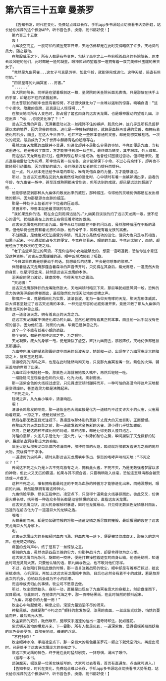 # 第六百三十五章 曼荼罗
        【告知书友，时代在变化，免费站点难以长存，手机app多书源站点切换看书大势所趋，站长给你推荐的这个换源APP，听书音色多、换源、找书都好使！】
       第六百三十五章
       轰！
       九幽凌空而立，一股可怕的威压笼罩开来，天地仿佛都是在此时变得暗沉了许多，天地间的灵力，随之暴动。
       在那股威压之下，所有人都是有些变色，包括了高空之上一些俯视着战台的各院院长，原本云淡风轻的他们，此时都是一脸的凝重，眼神惊异的望着那一道拥有着一双完美修长玉腿的黑衣女子。
       “竟然是九幽冥雀...这女子可真是厉害，如此年龄，就能够完成进化，这种天赋，简直有些可怕。”
       “四品至尊的九幽冥雀...厉害。”
       “......”
       五大院的院长，同样是在望着眼前这一幕，圣灵院的天圣院长面无表情，只是那放在扶手上的手掌，却是忍不住的紧握起来。
       而太苍院长的眼中也是有着惊愕，不过很快就化为了一丝难以遏制的惊喜，喃喃自语：“这个小家伙，隐藏的底牌，还真是让人惊讶啊...”
       在那天地间所有人变色时，那占据了姬玄肉身的远古天龙鹰，也是眼神震动的望着九幽，沙哑出声：“你...你脱灵化神了？！”
       远古天龙鹰的声音，充满着震动以及一丝掩饰不住的嫉妒，脱灵化神，这几乎是所有灵兽梦寐以求的境界，因为灵兽的修炼，进化是一种独特的捷径，就算是血脉再普通的灵兽，都拥有着进化的机会，而且，在这大千世界中，也并不乏一些原本普通的灵兽，却是能够突破桎梏，一次次的蜕变，最后成为了大千世界中赫赫有名的超级存在。
       虽然远古天龙鹰的血脉并不普通，但进化却并不是那么容易的事情，毕竟即便是九幽，当初试图进化，也是失败了数次，方才能够寻到那一丝生机，最终成功蜕变，其中艰难，外人难知。
       而这远古天龙鹰也尝试过，但直到现在都未曾成功，他曾经试图渡过雷劫，但却是惨败，差点直接被雷劫化为灰烬，所幸他有着一些准备，这才能够保下小命，不过心有余悸下，却再也不敢轻易引动雷劫，因为雷劫的威力，会伴随着渡劫者的实力提升而提升。
       这一点，外人根本无法给予丝毫的帮助，唯有凭借自身的力量，方才能够渡过。
       所以，当远古天龙鹰在见到九幽竟然成功的进化时，心中顿时有着一丝嫉妒涌出来，后者的年龄，在九幽雀一族中，甚至连成熟期都未曾到达，但所达到的成就，却已是远远的超越了他...
       他能够感受到那种从九幽体内散发出来的威压，那种威压，令得他的灵魂仿佛都是在发出细微的颤抖，因为那是源自血脉的威压。
       那是一种处于上位者对于下位者的压迫感。
       灵兽界中，神兽本就是最顶端的存在。
       “我如果是你的话，现在会立刻跑得远远的。”九幽美目淡淡的扫了远古天龙鹰一眼，漫不经心的语气，犹如高高在上的女王在俯览着卑微的臣民。
       远古天龙鹰死死的盯着九幽，眼中赤红与凶戾在不断的闪烁着，虽然那种威压在不断的涌来，但他毕竟也是拥有着龙族的血脉，他的骨子中，同样是有着龙族的高傲。
       不战而退，是他绝对无法接受的事情，而且对方虽然成功的进化，但实力也只是与其相当，如果斗起来，不见得就能占多大的便宜，毕竟在他看来，眼前的九幽，毕竟还太嫩了，而他，却是经历了无数次的生死之战。
       “老子这些年见过的风浪，不是你这种小女娃能够比的，想要一语喝退我，恐怕你这小辈还没这种资格。”远古天龙鹰缓缓的道，眼中凶戾浓郁到了极致。
       “今日如果你真是想要动手的话，我想最后的结果，不会是你想象的那样。”
       伴随着远古天龙鹰那蕴含着森冷的声音传开时，只见得在其身后，紫光席卷，一道庞然大物的身影，也是浮现出来，赫然是远古天龙鹰的本体。
       滔天般的灵力波动，肆虐席卷，令得天地为之震动。
       “天龙啸！”
       远古天龙鹰那狰狞的龙嘴陡然张大，天地间顿时暗沉下来，那巨嘴犹如是风洞一般，恐怖的灵力仿佛海洋般的席卷而出，最后陡然化为惊天动地的龙啸之声。
       那啸声一出，竟是瞬间化为实质，滚滚音波，化为一条仰天咆哮的天龙，那天龙形体威武，巨大得甚至超过了远古天龙鹰的本体，一种无法形容的龙威弥漫开来，竟是冲散了那从九幽体内散发出来的神兽之威。
       这一道音波天龙，拥有着真正的天龙之力。
       这远古天龙鹰敢不惧进化成功的九幽，显然也是拥有着真正的本事，而且他一出手就没有任何的留手，因为他知道，对面的九幽，毕竟已是神兽之列。
       这个一个不能有丝毫小觑的劲敌。
       整个天地，都是在那种龙啸之中，为之颤抖。
       天龙凝聚，庞大的身躯一甩，便是撕裂了虚空，直扑九幽而去，那般阵仗，天地仿佛都是被其所碾碎。
       九幽神色清冷的望着那震碎虚空而来的音波天龙，她娇躯一动，出现在了九幽冥雀庞大的脑袋之上，旋即玉足轻跺。
       清澈嘹亮的清鸣之声，也是在此时陡然响彻天地，只见那九幽冥雀嘴一张，紫色的火海，铺天盖地的席卷了出来。
       九幽红润小嘴轻轻一吸，那紫色火海就被她吸入嘴中，再然后轻轻一吐。
       一缕隐隐间呈现紫金色彩的火焰，化为火线，疾射而出。
       那一道紫金色的火线掠过虚空，只见得虚空顿时蹦碎而开，一种可怕的高温令得这片天地都是变得燥热，甚至连灵力都是沸腾起来。
       “不死之炎。”
       轻喝之声，从九幽小嘴中，清澈响起。
       唳！
       清澈长鸣愈发的响亮，那一道紫金色火线直接是化为一道精巧不过丈许大小的火雀，火雀扇动着双翼，一掠之下，便是划破长空。
       然后在那无数道目光注视下，直接是与那体形约莫数千丈庞大的天龙巨影，正面硬憾。
       在那庞大的天龙巨影之前，那一道散发着紫金色彩的火雀，渺小得几乎犹如蝼蚁。
       然而，正是这两种不成比例的对碰，那种结果，却是让得无数人膛目结舌。
       对碰的霎那，火雀几乎是化为一道火光，以一种势如破竹之势，瞬间撕裂了天龙巨影的防护，最后笔直洞穿那庞大的身躯。
       紫金火焰从那天龙巨影体内弥漫而开，那种可怕的火焰，瞬间就将那散发着天龙之威的庞然大物，焚烧得干干净净。
       一道凄厉的尖鸣声，顿时从那远古天龙鹰嘴中传出，惊怒的咆哮声响彻天地：“不死之火？！”
       传闻这不死之火乃是上古不死鸟独有之火，拥有此火者，不死不灭，乃是无数强者梦寐以求的神物，但此火又无匹的霸道，如果与其不契合者，只要稍稍吸入丝毫，恐怕连至尊海都会被焚烧成一片虚无。
       这种不死之火，唯有拥有着最纯正的不死鸟血脉的神兽方才能够进化出来，而他没想到，眼前的九幽，竟然能够拥有着这种神火。
       九幽俏脸平静，修长玉指伸出，凌空点下，只见得十道紫金火线暴掠而出，彼此交叉，仿佛是火蟒长啸，携带着一种连众多院长都是动容惊惧的波动，直指远古天龙鹰。
       远古天龙鹰见状，庞大的身躯顿时暴退，同时他龙翼扇动，只见得无数紫色龙鳞暴射而出，迅速的在前方化为了一道道巨大的龙鳞之盾。
       嗤嗤！
       火蟒暴射而来，却是势如破竹般的将那一道道龙鳞之盾尽数的摧毁，最后狠狠的轰在了远古天龙鹰巨大的身躯上。
       嘭。
       远古天龙鹰庞大的身躯顿时血肉飞溅，鲜血肉块一落下，便是被焚烧成虚无，那痛苦的龙吟声，也是随之响起。
       痛苦的龙吟声中，终于是有了一丝惊骇之意。
       眼前的九幽，虽然也是四品至尊的实力，但那种战斗力，却是令得他为之心悸。
       远古天龙鹰目光急闪，旋即他一咬牙，便是打算操控着姬玄的肉身认输，他也是聪明，知道此时可是灵院大赛，只要他认输的话，那九幽与牧尘，也不敢对他们怎样。
       不过，在他刚打算如此做的时候，那一直关注着战局的牧尘，眼中却是有着寒芒掠过，姬玄天赋卓绝，心机深沉，再加上这远古天龙鹰暗中协助，日后也必然会有着不小的成就，若是放弃此次的机会，恐怕以后会成为不小的后患。
       而这种放虎归山的事情，牧尘可不愿意去做。
       所以，牧尘突然抬头，身形一动，直接是出现在了九幽冥雀庞大的身躯上，然后盘坐而下，双目紧闭，与此同时，在他体内气海之中，那一页神秘黑纸，在此时悄然的颤抖起来。
       “九幽，再借你的力量一用！”
       牧尘心中响起低喝，瞬息之后，滚滚力量滔滔不尽的涌来。
       神秘黑纸，也就是那“不朽之页”颤抖的愈发急促，漆黑的表面，一丝丝紫光纹路，悄然的蔓延而开，最后紫光大放。
       牧尘紧闭的双目，陡然睁开，旋即双手迅速的结出一道奇特印法，犹如莲花。
       紫光铺天盖地的爆发开来，下一霎那，所有人都是见到，一道深紫色，显得极端美丽而妖艳的紫色曼荼罗花，自那天地间，缓缓的浮现。
       “不朽封印！”
       牧尘眼神冰冷，手指凌空点下，那一朵巨大的紫色曼荼罗花一颤之下就凭空消失，再度出现时，已是处于了远古天龙鹰庞大的身躯之下。
       那远古天龙鹰的神色，终于是在此时猛然剧变，一抹恐惧，涌出了眼中。
       （推荐一本书。
       武破魔天，据说是一位美女妹纸写的，大家可以去看看，首页有直通车，点击就可进入。）
       【告知书友，时代在变化，免费站点难以长存，手机app多书源站点切换看书大势所趋，站长给你推荐的这个换源APP，听书音色多、换源、找书都好使！】